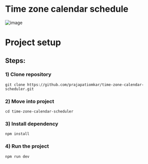 # Time zone calendar schedule
![image](https://github.com/prajapatiomkar/time-zone-calendar-scheduler/assets/72141037/f5d33c03-0074-48f7-ae67-4ab088dc5afe)

# Project setup
## Steps:
### 1) Clone repository
    git clone https://github.com/prajapatiomkar/time-zone-calendar-scheduler.git
### 2) Move into project
    cd time-zone-calendar-scheduler
### 3) Install dependency
    npm install
### 4) Run the project
    npm run dev

